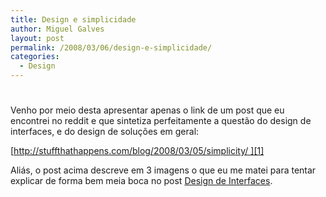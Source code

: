 ```yaml
---
title: Design e simplicidade
author: Miguel Galves
layout: post
permalink: /2008/03/06/design-e-simplicidade/
categories:
  - Design
---
```

# 

Venho por meio desta apresentar apenas o link de um post que eu encontrei no reddit e que sintetiza perfeitamente a questão do design de interfaces, e do design de soluções em geral:

[http://stuffthathappens.com/blog/2008/03/05/simplicity/ ][1]

 [1]: http://stuffthathappens.com/blog/2008/03/05/simplicity/

Aliás, o post acima descreve em 3 imagens o que eu me matei para tentar explicar de forma bem meia boca no post [Design de Interfaces][2].

 [2]: http://log4dev.com/2007/09/23/design-de-interfaces/